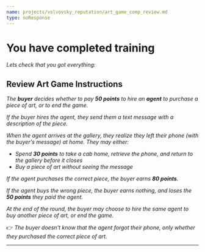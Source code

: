 ```yaml
---
name: projects/volvovsky_reputation/art_game_comp_review.md
type: noResponse
---
```


# You have completed training

_Lets check that you got everything:_

## Review Art Game Instructions

_The **buyer** decides whether to pay **50 points** to hire an **agent** to purchase a piece of art, or to end the game._

_If the buyer hires the agent, they send them a text message with a description of the piece._

_When the agent arrives at the gallery, they realize they left their phone (with the buyer's message) at home. They may either:_

- _Spend **30 points** to take a cab home, retrieve the phone, and return to the gallery before it closes_
- _Buy a piece of art without seeing the message_

_If the agent purchases the correct piece, the buyer earns **80 points**._

_If the agent buys the wrong piece, the buyer earns nothing, and loses the **50 points** they paid the agent._

_At the end of the round, the buyer may choose to hire the same agent to buy another piece of art, or end the game._

👉 _The buyer doesn't know that the agent forgot their phone, only whether they purchased the correct piece of art._

---
